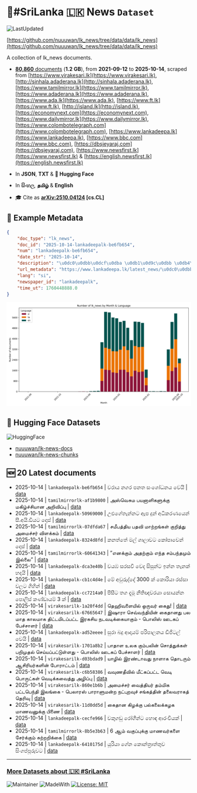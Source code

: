 # 📄#SriLanka 🇱🇰 News `Dataset`

![LastUpdated](https://img.shields.io/badge/last_updated-2025--10--14_19:21:59-green)

[https://github.com/nuuuwan/lk_news/tree/data/data/lk_news](https://github.com/nuuuwan/lk_news/tree/data/data/lk_news)

A collection of lk_news documents.

- [**80,860** documents](https://github.com/nuuuwan/lk_news/tree/data/data/lk_news) (**1.2 GB**), from **2021-09-12** to **2025-10-14**, scraped from [https://www.virakesari.lk](https://www.virakesari.lk), [http://sinhala.adaderana.lk](http://sinhala.adaderana.lk), [https://www.tamilmirror.lk](https://www.tamilmirror.lk), [https://www.adaderana.lk](https://www.adaderana.lk), [https://www.ada.lk](https://www.ada.lk), [https://www.ft.lk](https://www.ft.lk), [http://island.lk](http://island.lk), [https://economynext.com](https://economynext.com), [https://www.dailymirror.lk](https://www.dailymirror.lk), [https://www.colombotelegraph.com](https://www.colombotelegraph.com), [https://www.lankadeepa.lk](https://www.lankadeepa.lk), [https://www.bbc.com](https://www.bbc.com), [https://dbsjeyaraj.com](https://dbsjeyaraj.com), [https://www.newsfirst.lk](https://www.newsfirst.lk) & [https://english.newsfirst.lk](https://english.newsfirst.lk)

- In **JSON**, **TXT** & **🤗 Hugging Face**

- In **සිංහල**, **தமிழ்** & **English**

- 🎓 Cite as **[arXiv:2510.04124](https://arxiv.org/abs/2510.04124) [cs.CL]**

## 📝 Example Metadata

```json
{
    "doc_type": "lk_news",
    "doc_id": "2025-10-14-lankadeepalk-be6fb654",
    "num": "lankadeepalk-be6fb654",
    "date_str": "2025-10-14",
    "description": "\u0dc0\u0dbb\u0dcf\u0dba \u0db1\u0d9c\u0dbb \u0db4\u0db1\u0dad \u0dc3\u0d82\u0dc1\u0ddd\u0db0\u0db1\u0dba \u0dc0\u0dd9\u0dba\u0dd2",
    "url_metadata": "https://www.lankadeepa.lk/latest_news/\u0dc0\u0dbb\u0dba-\u0db1\u0d9c\u0dbb-\u0db4\u0db1\u0dad-\u0dc3\u0dc1\u0db0\u0db1\u0dba-\u0dc0\u0dba/1-681343",
    "lang": "si",
    "newspaper_id": "lankadeepalk",
    "time_ut": 1760448888.0
}
```

![Chart](https://raw.githubusercontent.com/nuuuwan/lk_news/refs/heads/data/data/lk_news/docs_by_month_and_lang.png)

## 🤗 Hugging Face Datasets

![HuggingFace](https://img.shields.io/badge/-HuggingFace-FDEE21?style=for-the-badge&logo=HuggingFace)

- [nuuuwan/lk-news-docs](https://huggingface.co/datasets/nuuuwan/lk-news-docs)
- [nuuuwan/lk-news-chunks](https://huggingface.co/datasets/nuuuwan/lk-news-chunks)

## 🆕 20 Latest documents

- 2025-10-14 | `lankadeepalk-be6fb654` | වරාය නගර පනත සංශෝධනය වෙයි | [data](https://github.com/nuuuwan/lk_news/tree/data/data/lk_news/2020s/2025/2025-10-14-lankadeepalk-be6fb654)
- 2025-10-14 | `tamilmirrorlk-af1b9800` | அஸ்வெசும பயனாளிகளுக்கு மகிழ்ச்சியான அறிவிப்பு | [data](https://github.com/nuuuwan/lk_news/tree/data/data/lk_news/2020s/2025/2025-10-14-tamilmirrorlk-af1b9800)
- 2025-10-14 | `lankadeepalk-50969000` | උළුගේතැන්නට ඇප දුන් අධිකරණයෙන් සී.අයි.ඩීයට දොස් | [data](https://github.com/nuuuwan/lk_news/tree/data/data/lk_news/2020s/2025/2025-10-14-lankadeepalk-50969000)
- 2025-10-14 | `tamilmirrorlk-07dfda67` | சமீபத்திய பதவி மாற்றங்கள் குறித்து அமைச்சர் விளக்கம் | [data](https://github.com/nuuuwan/lk_news/tree/data/data/lk_news/2020s/2025/2025-10-14-tamilmirrorlk-07dfda67)
- 2025-10-14 | `lankadeepalk-8324d8fd` | කනත්තේ මල් ශාලාවට කෝපාවෙන්  දොස් | [data](https://github.com/nuuuwan/lk_news/tree/data/data/lk_news/2020s/2025/2025-10-14-lankadeepalk-8324d8fd)
- 2025-10-14 | `tamilmirrorlk-60641343` | ”எனக்கும் அதற்கும் எந்த சம்பந்தமும் இல்லை” | [data](https://github.com/nuuuwan/lk_news/tree/data/data/lk_news/2020s/2025/2025-10-14-tamilmirrorlk-60641343)
- 2025-10-14 | `lankadeepalk-dca3e40b` | වයඹ සරසවි වෙද සිසුන්ට ඉන්න තැනක් හදයි | [data](https://github.com/nuuuwan/lk_news/tree/data/data/lk_news/2020s/2025/2025-10-14-lankadeepalk-dca3e40b)
- 2025-10-14 | `lankadeepalk-cb1c4d4e` | මේ අවුරුද්දේ 3000 ක් කොරියා රස්සා වලට ගිහින් | [data](https://github.com/nuuuwan/lk_news/tree/data/data/lk_news/2020s/2025/2025-10-14-lankadeepalk-cb1c4d4e)
- 2025-10-14 | `lankadeepalk-cc7214a0` | පීසීට තග දැමූ නීතිඥවරයා සොයන්න පොලිස් කණ්ඩායම් 3 ක් | [data](https://github.com/nuuuwan/lk_news/tree/data/data/lk_news/2020s/2025/2025-10-14-lankadeepalk-cc7214a0)
- 2025-10-14 | `virakesarilk-1a20f4dd` | தெஹிவளையில் ஒருவர் கைது! | [data](https://github.com/nuuuwan/lk_news/tree/data/data/lk_news/2020s/2025/2025-10-14-virakesarilk-1a20f4dd)
- 2025-10-14 | `virakesarilk-67665647` | இஷாரா செவ்வந்தியின் கைதானது பல மாத காலமாக திட்டமிடப்பட்ட இரகசிய நடவடிக்கையாகும் - பொலிஸ் ஊடகப் பேச்சாளர் | [data](https://github.com/nuuuwan/lk_news/tree/data/data/lk_news/2020s/2025/2025-10-14-virakesarilk-67665647)
- 2025-10-14 | `lankadeepalk-ad52eeee` | සුරා බදු ආදායම් පරිපාලනය ඩිජිටල් වෙයි | [data](https://github.com/nuuuwan/lk_news/tree/data/data/lk_news/2020s/2025/2025-10-14-lankadeepalk-ad52eeee)
- 2025-10-14 | `virakesarilk-1701a8b2` | பாதாள உலக கும்பலின் சொத்துக்கள் பறிமுதல் செய்யப்பட்டுள்ளது - பொலிஸ் ஊடகப் பேச்சாளர் | [data](https://github.com/nuuuwan/lk_news/tree/data/data/lk_news/2020s/2025/2025-10-14-virakesarilk-1701a8b2)
- 2025-10-14 | `virakesarilk-d03bdad9` | யாழில் இரண்டாவது நாளாக தொடரும் ஆசிரியர்களின் போராட்டம் | [data](https://github.com/nuuuwan/lk_news/tree/data/data/lk_news/2020s/2025/2025-10-14-virakesarilk-d03bdad9)
- 2025-10-14 | `virakesarilk-c6b58386` | வவுணதீவில் மீட்கப்பட்ட வெடி பொருட்கள் வெடிக்கவைத்து அழிப்பு | [data](https://github.com/nuuuwan/lk_news/tree/data/data/lk_news/2020s/2025/2025-10-14-virakesarilk-c6b58386)
- 2025-10-14 | `virakesarilk-860e1b6b` | அமைச்சர் வைத்தியர் தம்மிக பட்டபெந்தி இலங்கை - பெலாரஸ் பாராளுமன்ற நட்புறவுச் சங்கத்தின் தலைவராகத் தெரிவு | [data](https://github.com/nuuuwan/lk_news/tree/data/data/lk_news/2020s/2025/2025-10-14-virakesarilk-860e1b6b)
- 2025-10-14 | `virakesarilk-11d0dd5d` | கைதான கிழக்கு பல்கலைக்கழக மாணவனுக்கு பிணை | [data](https://github.com/nuuuwan/lk_news/tree/data/data/lk_news/2020s/2025/2025-10-14-virakesarilk-11d0dd5d)
- 2025-10-14 | `lankadeepalk-cecfe966` | වකුගඩු රෝගීන්ට හොඳ ආරංචියක් | [data](https://github.com/nuuuwan/lk_news/tree/data/data/lk_news/2020s/2025/2025-10-14-lankadeepalk-cecfe966)
- 2025-10-14 | `tamilmirrorlk-8b5e3b63` | 6 ஆம் வகுப்புக்கு மாணவர்களை சேர்க்கும் சுற்றறிக்கை | [data](https://github.com/nuuuwan/lk_news/tree/data/data/lk_news/2020s/2025/2025-10-14-tamilmirrorlk-8b5e3b63)
- 2025-10-14 | `lankadeepalk-6410175d` | යූරියා ගේන කොන්ත්‍රාත්තුව සිංගප්පූරුවට | [data](https://github.com/nuuuwan/lk_news/tree/data/data/lk_news/2020s/2025/2025-10-14-lankadeepalk-6410175d)

---

### [More Datasets about 🇱🇰 #SriLanka](https://github.com/nuuuwan/lk_datasets)

![Maintainer](https://img.shields.io/badge/maintainer-nuuuwan-red)
![MadeWith](https://img.shields.io/badge/made_with-python-blue)
[![License: MIT](https://img.shields.io/badge/License-MIT-yellow.svg)](https://opensource.org/licenses/MIT)
